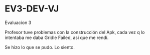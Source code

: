 # EV3-DEV-VJ
Evaluacion 3

Profesor tuve problemas con la construcción del Apk, cada vez q lo intentaba me daba Gridle Failed, asi que me rendí.



Se hizo lo que se pudo.
Lo siento.
